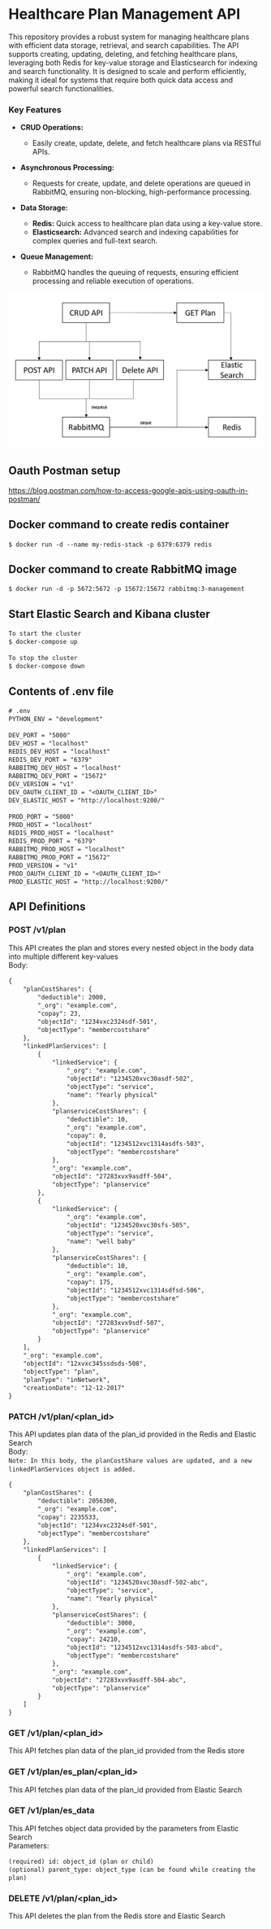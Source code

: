 # Healthcare Plan Management API
This repository provides a robust system for managing healthcare plans with efficient data storage, retrieval, and search capabilities. The API supports creating, updating, deleting, and fetching healthcare plans, leveraging both Redis for key-value storage and Elasticsearch for indexing and search functionality. It is designed to scale and perform efficiently, making it ideal for systems that require both quick data access and powerful search functionalities.

### Key Features

- **CRUD Operations:** 
  - Easily create, update, delete, and fetch healthcare plans via RESTful APIs.

- **Asynchronous Processing:** 
  - Requests for create, update, and delete operations are queued in RabbitMQ, ensuring non-blocking, high-performance processing.

- **Data Storage:** 
  - **Redis:** Quick access to healthcare plan data using a key-value store.
  - **Elasticsearch:** Advanced search and indexing capabilities for complex queries and full-text search.

- **Queue Management:** 
  - RabbitMQ handles the queuing of requests, ensuring efficient processing and reliable execution of operations.

![plot](Architecture.png)

## Oauth Postman setup
https://blog.postman.com/how-to-access-google-apis-using-oauth-in-postman/

## Docker command to create redis container
```
$ docker run -d --name my-redis-stack -p 6379:6379 redis
```

## Docker command to create RabbitMQ image
```
$ docker run -d -p 5672:5672 -p 15672:15672 rabbitmq:3-management
```

## Start Elastic Search and Kibana cluster
```
To start the cluster
$ docker-compose up

To stop the cluster
$ docker-compose down
```

## Contents of .env file
```
# .env
PYTHON_ENV = "development"

DEV_PORT = "5000"
DEV_HOST = "localhost"
REDIS_DEV_HOST = "localhost"
REDIS_DEV_PORT = "6379"
RABBITMQ_DEV_HOST = "localhost"
RABBITMQ_DEV_PORT = "15672"
DEV_VERSION = "v1"
DEV_OAUTH_CLIENT_ID = "<OAUTH_CLIENT_ID>"
DEV_ELASTIC_HOST = "http://localhost:9200/"

PROD_PORT = "5000"
PROD_HOST = "localhost"
REDIS_PROD_HOST = "localhost"
REDIS_PROD_PORT = "6379"
RABBITMQ_PROD_HOST = "localhost"
RABBITMQ_PROD_PORT = "15672"
PROD_VERSION = "v1"
PROD_OAUTH_CLIENT_ID = "<OAUTH_CLIENT_ID>"
PROD_ELASTIC_HOST = "http://localhost:9200/"
```

## API Definitions
### POST /v1/plan
This API creates the plan and stores every nested object in the body data into multiple different key-values
<br />Body:
```
{
    "planCostShares": {
        "deductible": 2000,
        "_org": "example.com",
        "copay": 23,
        "objectId": "1234vxc2324sdf-501",
        "objectType": "membercostshare"
    },
    "linkedPlanServices": [
        {
            "linkedService": {
                "_org": "example.com",
                "objectId": "1234520xvc30asdf-502",
                "objectType": "service",
                "name": "Yearly physical"
            },
            "planserviceCostShares": {
                "deductible": 10,
                "_org": "example.com",
                "copay": 0,
                "objectId": "1234512xvc1314asdfs-503",
                "objectType": "membercostshare"
            },
            "_org": "example.com",
            "objectId": "27283xvx9asdff-504",
            "objectType": "planservice"
        },
        {
            "linkedService": {
                "_org": "example.com",
                "objectId": "1234520xvc30sfs-505",
                "objectType": "service",
                "name": "well baby"
            },
            "planserviceCostShares": {
                "deductible": 10,
                "_org": "example.com",
                "copay": 175,
                "objectId": "1234512xvc1314sdfsd-506",
                "objectType": "membercostshare"
            },
            "_org": "example.com",
            "objectId": "27283xvx9sdf-507",
            "objectType": "planservice"
        }
    ],
    "_org": "example.com",
    "objectId": "12xvxc345ssdsds-508",
    "objectType": "plan",
    "planType": "inNetwork",
    "creationDate": "12-12-2017"
}
```

### PATCH /v1/plan/<plan_id>
This API updates plan data of the plan_id provided in the Redis and Elastic Search
<br />Body:
<br />`Note: In this body, the planCostShare values are updated, and a new linkedPlanServices object is added.`
```
{
    "planCostShares": {
        "deductible": 2056300,
        "_org": "example.com",
        "copay": 2235533,
        "objectId": "1234vxc2324sdf-501",
        "objectType": "membercostshare"
    },
    "linkedPlanServices": [
        {
            "linkedService": {
                "_org": "example.com",
                "objectId": "1234520xvc30asdf-502-abc",
                "objectType": "service",
                "name": "Yearly physical"
            },
            "planserviceCostShares": {
                "deductible": 3000,
                "_org": "example.com",
                "copay": 24210,
                "objectId": "1234512xvc1314asdfs-503-abcd",
                "objectType": "membercostshare"
            },
            "_org": "example.com",
            "objectId": "27283xvx9asdff-504-abc",
            "objectType": "planservice"
        }
    ]
}
```

### GET /v1/plan/<plan_id>
This API fetches plan data of the plan_id provided from the Redis store

### GET /v1/plan/es_plan/<plan_id>
This API fetches plan data of the plan_id provided from Elastic Search

### GET /v1/plan/es_data
This API fetches object data provided by the parameters from Elastic Search
<br />Parameters:
```
(required) id: object_id (plan or child)
(optional) parent_type: object_type (can be found while creating the plan)
```

### DELETE /v1/plan/<plan_id>
This API deletes the plan from the Redis store and Elastic Search